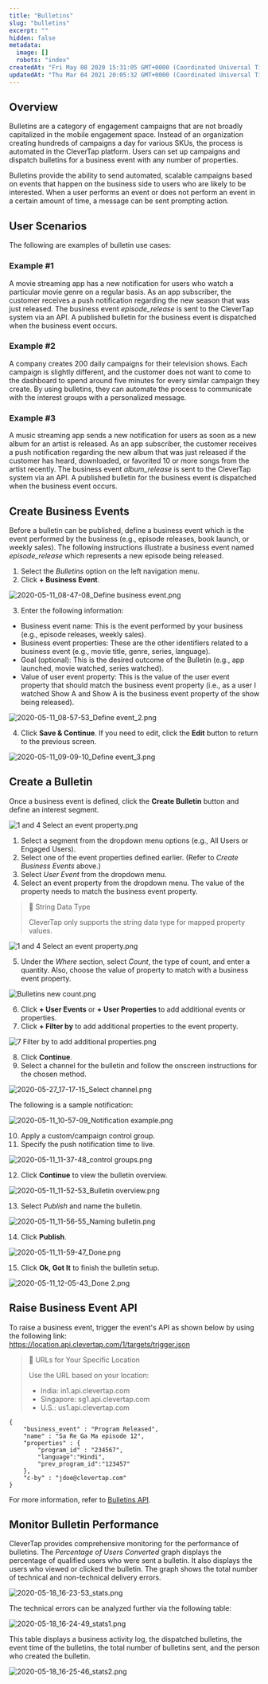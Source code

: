 ```yaml
---
title: "Bulletins"
slug: "bulletins"
excerpt: ""
hidden: false
metadata: 
  image: []
  robots: "index"
createdAt: "Fri May 08 2020 15:31:05 GMT+0000 (Coordinated Universal Time)"
updatedAt: "Thu Mar 04 2021 20:05:32 GMT+0000 (Coordinated Universal Time)"
---
```

## Overview

Bulletins are a category of engagement campaigns that are not broadly capitalized in the mobile engagement space. Instead of an organization creating hundreds of campaigns a day for various SKUs, the process is automated in the CleverTap platform. Users can set up campaigns and dispatch bulletins for a business event with any number of properties. 

Bulletins provide the ability to send automated, scalable campaigns based on events that happen on the business side to users who are likely to be interested. When a user performs an event or does not perform an event in a certain amount of time, a message can be sent prompting action.

## User Scenarios

The following are examples of bulletin use cases:

### Example #1

A movie streaming app has a new notification for users who watch a particular movie genre on a regular basis. As an app subscriber, the customer receives a push notification regarding the new season that was just released. The business event _episode_release_ is sent to the CleverTap system via an API. A published bulletin for the business event is dispatched when the business event occurs.

### Example #2

A company creates 200 daily campaigns for their television shows. Each campaign is slightly different, and the customer does not want to come to the dashboard to spend around five minutes for every similar campaign they create. By using bulletins, they can automate the process to communicate with the interest groups with a personalized message.

### Example #3

A music streaming app sends a new notification for users as soon as a new album for an artist is released. As an app subscriber, the customer receives a push notification regarding the new album that was just released if the customer has heard, downloaded, or favorited 10 or more songs from the artist recently. The business event _album_release_ is sent to the CleverTap system via an API. A published bulletin for the business event is dispatched when the business event occurs.

## Create Business Events

Before a bulletin can be published, define a business event which is the event performed by the business (e.g., episode releases, book launch, or weekly sales). The following instructions illustrate a business event named _episode_release_ which represents a new episode being released. 

1. Select the _Bulletins_ option on the left navigation menu.
2. Click **+ Business Event**. 

![](https://files.readme.io/ba9c478-2020-05-11_08-47-08_Define_business_event.png "2020-05-11_08-47-08_Define business event.png")

3. Enter the following information:

- Business event name: This is the event performed by your business (e.g., episode releases, weekly sales).
- Business event properties: These are the other identifiers related to a business event (e.g., movie title, genre, series, language).
- Goal (optional): This is the desired outcome of the Bulletin (e.g., app launched, movie watched, series watched).
- Value of user event property: This is the value of the user event property that should match the business event property (i.e., as a user I watched Show A and Show A is the business event property of the show being released).

![](https://files.readme.io/125bf9c-2020-05-11_08-57-53_Define_event_2.png "2020-05-11_08-57-53_Define event_2.png")

4. Click **Save & Continue**. If you need to edit, click the **Edit** button to return to the previous screen.

![](https://files.readme.io/6b6bb78-2020-05-11_09-09-10_Define_event_3.png "2020-05-11_09-09-10_Define event_3.png")

## Create a Bulletin

Once a business event is defined, click the **Create Bulletin** button and define an interest segment.

![](https://files.readme.io/e696d12-1_and_4_Select_an_event_property.png "1 and 4 Select an event property.png")

1. Select a segment from the dropdown menu options (e.g., All Users or Engaged Users).
2. Select one of the event properties defined earlier. (Refer to _Create Business Events_ above.)
3. Select _User Event_ from the dropdown menu.
4. Select an event property from the dropdown menu. The value of the property needs to match the business event property.

> 🚧 String Data Type
> 
> CleverTap only supports the string data type for mapped property values.

![](https://files.readme.io/9a6bb90-1_and_4_Select_an_event_property.png "1 and 4 Select an event property.png")

5. Under the _Where_ section, select _Count_, the type of count, and enter a quantity. Also, choose the value of property to match with a business event property.

![](https://files.readme.io/d1d38a4-Bulletins_new_count.png "Bulletins new count.png")

6. Click **+ User Events** or  **+ User Properties** to add additional events or properties.
7. Click **+ Filter by** to add additional properties to the event property.

![](https://files.readme.io/6965e30-7_Filter_by_to_add_additional_properties.png "7 Filter by to add additional properties.png")

8. Click **Continue**.
9. Select a channel for the bulletin and follow the onscreen instructions for the chosen method. 

![](https://files.readme.io/6741cc4-2020-05-27_17-17-15_Select_channel.png "2020-05-27_17-17-15_Select channel.png")

The following is a sample notification:

![](https://files.readme.io/cf7899e-2020-05-11_10-57-09_Notification_example.png "2020-05-11_10-57-09_Notification example.png")

10. Apply a custom/campaign control group.
11. Specify the push notification time to live.

![](https://files.readme.io/2cee477-2020-05-11_11-37-48_control_groups.png "2020-05-11_11-37-48_control groups.png")

12. Click **Continue** to view the bulletin overview.

![](https://files.readme.io/3fedc9c-2020-05-11_11-52-53_Bulletin_overview.png "2020-05-11_11-52-53_Bulletin overview.png")

13. Select _Publish_ and name the bulletin.

![](https://files.readme.io/6896ae5-2020-05-11_11-56-55_Naming_bulletin.png "2020-05-11_11-56-55_Naming bulletin.png")

14. Click **Publish**.

![](https://files.readme.io/60b84f2-2020-05-11_11-59-47_Done.png "2020-05-11_11-59-47_Done.png")

15. Click **Ok, Got It** to finish the bulletin setup.

![](https://files.readme.io/df160a7-2020-05-11_12-05-43_Done_2.png "2020-05-11_12-05-43_Done 2.png")

## Raise Business Event API

To raise a business event, trigger the event's API as shown below by using the following link:  
<https://location.api.clevertap.com/1/targets/trigger.json>

> 📘 URLs for Your Specific Location
> 
> Use the URL based on your location:
> 
> - India: in1.api.clevertap.com
> - Singapore: sg1.api.clevertap.com
> - U.S.: us1.api.clevertap.com

```text
{
    "business_event" : "Program Released",
    "name" : "Sa Re Ga Ma episode 12",
    "properties" : {
        "program_id" : "234567",
        "language":"Hindi",
        "prev_program_id":"123457"
    },
    "c-by" : "jdoe@clevertap.com"
}
```

For more information, refer to [Bulletins API](https://developer.clevertap.com/docs/bulletins-api). 

## Monitor Bulletin Performance

CleverTap provides comprehensive monitoring for the performance of bulletins. The _Percentage of Users Converted_ graph displays the percentage of qualified users who were sent a bulletin. It also displays the users who viewed or clicked the bulletin. The graph shows the total number of technical and non-technical delivery errors.

![](https://files.readme.io/c8c4884-2020-05-18_16-23-53_stats.png "2020-05-18_16-23-53_stats.png")

The technical errors can be analyzed further via the following table:

![](https://files.readme.io/48298b6-2020-05-18_16-24-49_stats1.png "2020-05-18_16-24-49_stats1.png")

This table displays a business activity log, the dispatched bulletins, the event time of the bulletins, the total number of bulletins sent, and the person who created the bulletin.

![](https://files.readme.io/0cbd4b7-2020-05-18_16-25-46_stats2.png "2020-05-18_16-25-46_stats2.png")
